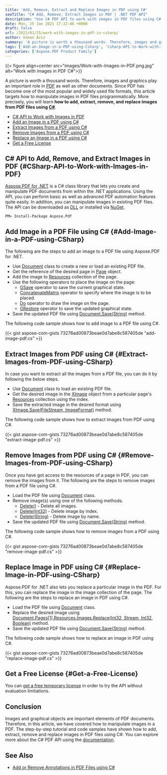 ```yaml
---
title: 'Add, Remove, Extract and Replace Images in PDF using C#'
seoTitle: "C# Add, Remove, Extract Images in PDF | .NET PDF API"
description: "Use C# PDF API to work with images in PDF files using C#. Add, extract, remove and replace images in PDF files programmatically using C#."
date: Mon, 25 Jan 2021 17:32:46 +0000
draft: false
url: /2021/01/25/work-with-images-in-pdf-in-csharp/
author: Usman Aziz
summary: 'A picture is worth a thousand words. Therefore, images and graphics play an important role in PDF as well as other documents. Since PDF has become one of the most popular and widely used file formats, this article targets how to manipulate images in PDF files programmatically. More precisely, you will learn **how to add, extract, remove, and replace images from PDF files using C#**.'
tags: ['Add-an-Image-in-a-PDF-using-Csharp', 'Csharp-API-to-Work-with-Images-in-PDF', 'Extract-Images-from-a-PDF-using-Csharp', 'Remove-Images-from-a-PDF-using-Csharp', 'Replace-an-Image-in-a-PDF-using-Csharp']
categories: ['Aspose.PDF Product Family']
---
```




{{< figure align=center src="images/Work-with-Images-in-PDF.png.jpg" alt="Work with images in PDF C#">}}


A picture is worth a thousand words. Therefore, images and graphics play an important role in [PDF][1] as well as other documents. Since PDF has become one of the most popular and widely used file formats, this article targets how to manipulate images in PDF files programmatically. More precisely, you will learn **how to add, extract, remove, and replace images from PDF files using [C#][2]**.

*   [C# API to Work with Images in PDF][3]
*   [Add an Image in a PDF using C#][4]
*   [Extract Images from a PDF using C#][5]
*   [Remove Images from a PDF using C#][6]
*   [Replace an Image in a PDF using C#][7]
*   [Get a Free License][8]

## C# API to Add, Remove, and Extract Images in PDF {#CSharp-API-to-Work-with-Images-in-PDF}

[Aspose.PDF for .NET][9] is a C# class library that lets you create and manipulate PDF documents from within the .NET applications. Using the API, you can perform basic as well as advanced PDF automation features quite easily. In addition, you can manipulate images in existing PDF files. The API can be downloaded as [DLL][10] or installed via [NuGet][11].

```
PM> Install-Package Aspose.Pdf
```

## Add Image in a PDF File using C# {#Add-Image-in-a-PDF-using-CSharp}

The following are the steps to add an image to a PDF file using Aspose.PDF for .NET.

*   Use [Document][12] class to create a new or load an existing PDF file.
*   Get the reference of the desired page in [Page][13] object.
*   Add the image to [Resources][14] collection of the page.
*   Use the following operators to place the image on the page:
    *   [GSave][15] operator to save the current graphical state.
    *   [ConcatenateMatrix][16] operator to specify where the image is to be placed.
    *   [Do][17] operator to draw the image on the page.
    *   [GRestore][18] operator to save the updated graphical state.
*   Save the updated PDF file using [Document.Save(String)][19] method.

The following code sample shows how to add image to a PDF file using C#.

{{< gist aspose-com-gists 73276ad00873beae0d7abe8c587405de "add-image-pdf.cs" >}}

## Extract Images from PDF using C# {#Extract-Images-from-PDF-using-CSharp}

In case you want to extract all the images from a PDF file, you can do it by following the below steps.

*   Use [Document][20] class to load an existing PDF file.
*   Get the desired image in the [XImage][21] object from a particular page's [Resources][22] collection using the index.
*   Save the extracted image in the desired format using [XImage.Save(FileStream, ImageFormat)][23] method.

The following code sample shows how to extract images from PDF using C#.

{{< gist aspose-com-gists 73276ad00873beae0d7abe8c587405de "extract-image-pdf.cs" >}}

## Remove Images from PDF using C# {#Remove-Images-from-PDF-using-CSharp}

Once you have got access to the resources of a page in PDF, you can remove the images from it. The following are the steps to remove images from a PDF file using C#.

*   Load the PDF file using [Document][24] class.
*   Remove image(s) using one of the following methods.
    *   [Delete()][25] - Delete all images.
    *   [Delete(Int32)][26] - Delete image by index.
    *   [Delete(String)][27] - Delete image by name.
*   Save the updated PDF file using [Document.Save(String)][28] method.

The following code sample shows how to remove images from a PDF using C#.

{{< gist aspose-com-gists 73276ad00873beae0d7abe8c587405de "remove-image-pdf.cs" >}}

## Replace Image in PDF using C# {#Replace-Image-in-PDF-using-CSharp}

Aspose.PDF for .NET also lets you replace a particular image in the PDF. For this, you can replace the image in the image collection of the page. The following are the steps to replace an image in PDF using C#.

*   Load the PDF file using [Document][29] class.
*   Replace the desired image using [Document.Pages\[1\].Resources.Images.Replace(Int32, Stream, Int32, Boolean)][30] method.
*   Save the updated PDF file using [Document.Save(String)][31] method.

The following code sample shows how to replace an image in PDF using C#.

{{< gist aspose-com-gists 73276ad00873beae0d7abe8c587405de "replace-image-pdf.cs" >}}

## Get a Free License {#Get-a-Free-License}

You can [get a free temporary license][32] in order to try the API without evaluation limitations.

## Conclusion

Images and graphical objects are important elements of PDF documents. Therefore, in this article, we have covered how to manipulate images in a PDF. The step-by-step tutorial and code samples have shown how to add, extract, remove and replace images in PDF files using C#. You can explore more about the C# PDF API using the [documentation][33].

## See Also

*   [Add or Remove Annotations in PDF Files using C#][34]




[1]: https://docs.fileformat.com/pdf/
[2]: https://docs.fileformat.com/programming/cs/
[3]: #CSharp-API-to-Work-with-Images-in-PDF
[4]: #Add-Image-in-a-PDF-using-CSharp
[5]: #Extract-Images-from-PDF-using-CSharp
[6]: #Remove-Images-from-PDF-using-CSharp
[7]: #Replace-Image-in-PDF-using-CSharp
[8]: #Get-a-Free-License
[9]: https://products.aspose.com/pdf/net
[10]: https://products.aspose.com/pdf/net
[11]: http://nuget.org/packages/Aspose.PDF
[12]: https://apireference.aspose.com/pdf/net/aspose.pdf/document
[13]: https://apireference.aspose.com/pdf/net/aspose.pdf/page
[14]: https://apireference.aspose.com/pdf/net/aspose.pdf/page/properties/resources
[15]: https://apireference.aspose.com/pdf/net/aspose.pdf.operators/gsave
[16]: https://apireference.aspose.com/pdf/net/aspose.pdf.operators/concatenatematrix
[17]: https://apireference.aspose.com/pdf/net/aspose.pdf.operators/do
[18]: https://apireference.aspose.com/pdf/net/aspose.pdf.operators/grestore
[19]: https://apireference.aspose.com/pdf/net/aspose.pdf.document/save/methods/4
[20]: https://apireference.aspose.com/pdf/net/aspose.pdf/document
[21]: https://apireference.aspose.com/pdf/net/aspose.pdf/ximage
[22]: https://apireference.aspose.com/pdf/net/aspose.pdf/page/properties/resources
[23]: https://apireference.aspose.com/pdf/net/aspose.pdf.ximage/save/methods/1
[24]: https://apireference.aspose.com/pdf/net/aspose.pdf/document
[25]: https://apireference.aspose.com/pdf/net/aspose.pdf/ximagecollection/methods/delete
[26]: https://apireference.aspose.com/pdf/net/aspose.pdf.ximagecollection/delete/methods/1
[27]: https://apireference.aspose.com/pdf/net/aspose.pdf.ximagecollection/delete/methods/3
[28]: https://apireference.aspose.com/pdf/net/aspose.pdf.document/save/methods/4
[29]: https://apireference.aspose.com/pdf/net/aspose.pdf/document
[30]: https://apireference.aspose.com/pdf/net/aspose.pdf.ximagecollection/replace/methods/2
[31]: https://apireference.aspose.com/pdf/net/aspose.pdf.document/save/methods/4
[32]: https://purchase.aspose.com/temporary-license
[33]: https://docs.aspose.com/pdf/net/overview/
[34]: https://blog.aspose.com/2021/01/04/add-or-remove-annotations-in-pdf-using-csharp/





